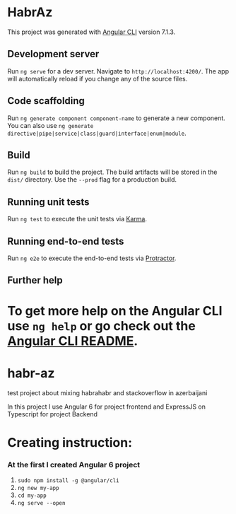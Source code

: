 # HabrAz

This project was generated with [Angular CLI](https://github.com/angular/angular-cli) version 7.1.3.

## Development server

Run `ng serve` for a dev server. Navigate to `http://localhost:4200/`. The app will automatically reload if you change any of the source files.

## Code scaffolding

Run `ng generate component component-name` to generate a new component. You can also use `ng generate directive|pipe|service|class|guard|interface|enum|module`.

## Build

Run `ng build` to build the project. The build artifacts will be stored in the `dist/` directory. Use the `--prod` flag for a production build.

## Running unit tests

Run `ng test` to execute the unit tests via [Karma](https://karma-runner.github.io).

## Running end-to-end tests

Run `ng e2e` to execute the end-to-end tests via [Protractor](http://www.protractortest.org/).

## Further help

To get more help on the Angular CLI use `ng help` or go check out the [Angular CLI README](https://github.com/angular/angular-cli/blob/master/README.md).
=======
# habr-az
test project about mixing habrahabr and stackoverflow in azerbaijani

In this project I use Angular 6 for project frontend and ExpressJS on Typescript for project Backend

<h1>Creating instruction:</h1>
<h3>At the first I created Angular 6 project</h3>
<ol>
    <li><code>sudo npm install -g @angular/cli</code></li>
    <li><code>ng new my-app</code></li>
    <li><code>cd my-app</code></li>
    <li><code>ng serve --open</code></li>
</ol>
